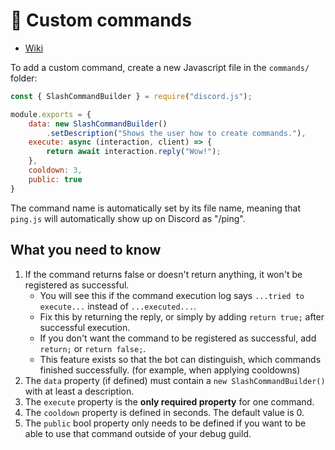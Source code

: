 # 🔵 Custom commands

- [Wiki](https://discordjs.guide/slash-commands/advanced-creation.html)
  
To add a custom command, create a new Javascript file in the `commands/` folder:
```js
const { SlashCommandBuilder } = require("discord.js");

module.exports = {
    data: new SlashCommandBuilder()
        .setDescription("Shows the user how to create commands."),
    execute: async (interaction, client) => {
        return await interaction.reply("Wow!");
    },
    cooldown: 3,
    public: true
}
```
The command name is automatically set by its file name, meaning that `ping.js` will automatically show up on Discord as "/ping".

## What you need to know
1. If the command returns false or doesn't return anything, it won't be registered as successful.
    - You will see this if the command execution log says `...tried to execute...` instead of `...executed...`.
    - Fix this by returning the reply, or simply by adding `return true;` after successful execution.
    - If you don't want the command to be registered as successful, add `return;` or `return false;`.
    - This feature exists so that the bot can distinguish, which commands finished successfully. (for example, when applying cooldowns)
1. The `data` property (if defined) must contain a `new SlashCommandBuilder()` with at least a description.
1. The `execute` property is the **only required property** for one command.
1. The `cooldown` property is defined in seconds. The default value is 0.
1. The `public` bool property only needs to be defined if you want to be able to use that command outside of your debug guild.
